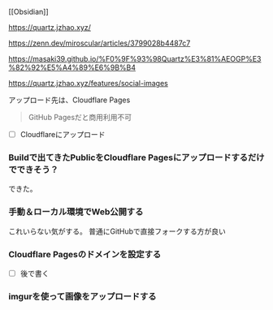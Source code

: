 [[Obsidian]]


https://quartz.jzhao.xyz/

https://zenn.dev/miroscular/articles/3799028b4487c7

https://masaki39.github.io/%F0%9F%93%98Quartz%E3%81%AEOGP%E3%82%92%E5%A4%89%E6%9B%B4

https://quartz.jzhao.xyz/features/social-images


アップロード先は、Cloudflare Pages
> GitHub Pagesだと商用利用不可



- [ ] Cloudflareにアップロード



### Buildで出てきたPublicをCloudflare Pagesにアップロードするだけでできそう？
できた。


### 手動＆ローカル環境でWeb公開する
これいらない気がする。
普通にGitHubで直接フォークする方が良い



### Cloudflare Pagesのドメインを設定する
- [ ] 後で書く


###  imgurを使って画像をアップロードする
